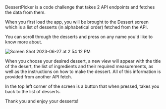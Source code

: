 DessertPicker is a code challenge that takes 2 API endpoints and fetches the data from them.

When you first load the app, you will be brought to the Dessert screen which is a list of desserts (in alphabetical order) fetched from the API.

You can scroll through the desserts and press on any name you'd like to know more about.

![Screen Shot 2023-06-27 at 2 54 12 PM](https://github.com/Pr3stin/DessertPicker/assets/98368583/e3c5506d-13a0-4362-a28e-ddaeec042d88)


When you choose your desired dessert, a new view will appear with the title of the desert, the list of ingredients and their required measurements, as well as the 
instructions on how to make the dessert. All of this information is provided from another API fetch.

In the top left corner of the screen is a button that when pressed, takes you back to the list of desserts.

Thank you and enjoy your desserts!
